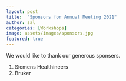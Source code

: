 ```yaml
---
layout: post
title:  "Sponsors for Annual Meeting 2021"
author: sal
categories: [Workshops]
image: assets/images/sponsors.jpg
featured: true
---
```


We would like to thank our generous sponsers.
1. Siemens Healthineers
2. Bruker
